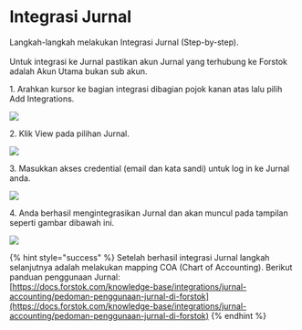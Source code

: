 # Integrasi Jurnal

Langkah-langkah melakukan Integrasi Jurnal (Step-by-step).\
\
Untuk integrasi ke Jurnal pastikan akun Jurnal yang terhubung ke Forstok adalah Akun Utama bukan sub akun.

1\. Arahkan kursor ke bagian integrasi dibagian pojok kanan atas lalu pilih Add Integrations.

![](https://s3.amazonaws.com/cdn.freshdesk.com/data/helpdesk/attachments/production/48078119309/original/nzF6pUWl4fkHR5YWSAvg7Kowh17GTgdWzA.png?1608714376)

2\. Klik View pada pilihan Jurnal.

![](https://s3.amazonaws.com/cdn.freshdesk.com/data/helpdesk/attachments/production/48078119596/original/TBSUKktOTBphl9zIHYFjr3PEqnuxgdzGww.png?1608714428)

3\.  Masukkan akses credential (email dan kata sandi) untuk log in ke Jurnal anda.

![](https://s3.amazonaws.com/cdn.freshdesk.com/data/helpdesk/attachments/production/48078119721/original/8HAwTYMtel7cRxMn1E9BIKkSzlvOP-3mKw.png?1608714464)

4\. Anda berhasil mengintegrasikan Jurnal dan akan muncul pada tampilan seperti gambar dibawah ini.

![](https://s3.amazonaws.com/cdn.freshdesk.com/data/helpdesk/attachments/production/48078121334/original/x5DqVK4keLQxqtnuKeBdThAISMfuwz3boQ.png?1608714851)

{% hint style="success" %}
Setelah berhasil integrasi Jurnal langkah selanjutnya adalah melakukan mapping COA (Chart of Accounting). Berikut panduan penggunaan Jurnal:\
[https://docs.forstok.com/knowledge-base/integrations/jurnal-accounting/pedoman-penggunaan-jurnal-di-forstok](https://docs.forstok.com/knowledge-base/integrations/jurnal-accounting/pedoman-penggunaan-jurnal-di-forstok)
{% endhint %}

